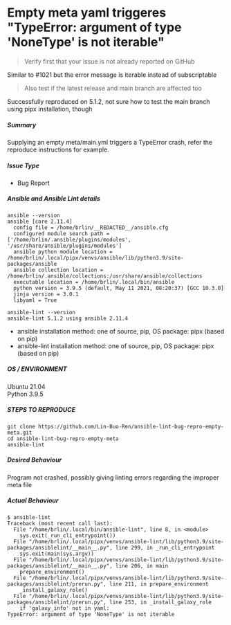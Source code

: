 # Empty meta yaml triggeres "TypeError: argument of type 'NoneType' is not iterable"

> Verify first that your issue is not already reported on GitHub

Similar to #1021 but the error message is iterable instead of subscriptable

> Also test if the latest release and main branch are affected too

Successfully reproduced on 5.1.2, not sure how to test the main branch using pipx installation, though

##### Summary

Supplying an empty meta/main.yml triggers a TypeError crash, refer the reproduce instructions for example.

##### Issue Type

- Bug Report

##### Ansible and Ansible Lint details
<!--- Paste verbatim output between triple backticks -->
```console (paste below)
ansible --version
ansible [core 2.11.4] 
  config file = /home/brlin/__REDACTED__/ansible.cfg
  configured module search path = ['/home/brlin/.ansible/plugins/modules', '/usr/share/ansible/plugins/modules']
  ansible python module location = /home/brlin/.local/pipx/venvs/ansible/lib/python3.9/site-packages/ansible
  ansible collection location = /home/brlin/.ansible/collections:/usr/share/ansible/collections
  executable location = /home/brlin/.local/bin/ansible
  python version = 3.9.5 (default, May 11 2021, 08:20:37) [GCC 10.3.0]
  jinja version = 3.0.1
  libyaml = True

ansible-lint --version
ansible-lint 5.1.2 using ansible 2.11.4

```

- ansible installation method: one of source, pip, OS package: pipx (based on pip)
- ansible-lint installation method: one of source, pip, OS package: pipx (based on pip)

##### OS / ENVIRONMENT
<!--- Provide all relevant information below, e.g. target OS versions, network device firmware, etc. -->

Ubuntu 21.04  
Python 3.9.5


##### STEPS TO REPRODUCE

```commands
git clone https://github.com/Lin-Buo-Ren/ansible-lint-bug-repro-empty-meta.git
cd ansible-lint-bug-repro-empty-meta
ansible-lint
```

##### Desired Behaviour

Program not crashed, possibly giving linting errors regarding the improper meta file

##### Actual Behaviour

<!--- Paste verbatim command output between triple backticks -->
```paste below
$ ansible-lint
Traceback (most recent call last):
  File "/home/brlin/.local/bin/ansible-lint", line 8, in <module>
    sys.exit(_run_cli_entrypoint())
  File "/home/brlin/.local/pipx/venvs/ansible-lint/lib/python3.9/site-packages/ansiblelint/__main__.py", line 299, in _run_cli_entrypoint
    sys.exit(main(sys.argv))
  File "/home/brlin/.local/pipx/venvs/ansible-lint/lib/python3.9/site-packages/ansiblelint/__main__.py", line 206, in main
    prepare_environment()
  File "/home/brlin/.local/pipx/venvs/ansible-lint/lib/python3.9/site-packages/ansiblelint/prerun.py", line 211, in prepare_environment
    _install_galaxy_role()
  File "/home/brlin/.local/pipx/venvs/ansible-lint/lib/python3.9/site-packages/ansiblelint/prerun.py", line 253, in _install_galaxy_role
    if 'galaxy_info' not in yaml:
TypeError: argument of type 'NoneType' is not iterable

```
